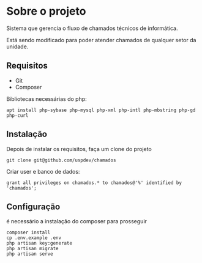 # Sobre o projeto

Sistema que gerencia o fluxo de chamados técnicos de informática.

Está sendo modificado para poder atender chamados de qualquer setor da unidade.


## Requisitos

* Git
* Composer

Bibliotecas necessárias do php:

    apt install php-sybase php-mysql php-xml php-intl php-mbstring php-gd php-curl

## Instalação

Depois de instalar os requisitos, faça um clone do projeto 

	git clone git@github.com/uspdev/chamados

Criar user e banco de dados:

	grant all privileges on chamados.* to chamados@'%' identified by 'chamados';

## Configuração

é necessário a instalação do composer para prosseguir

    composer install
	cp .env.example .env
	php artisan key:generate
    php artisan migrate
	php artisan serve


